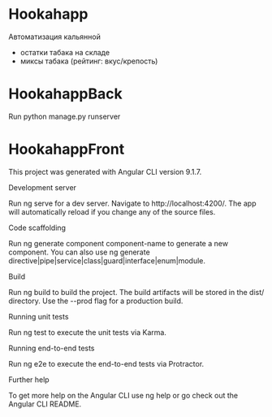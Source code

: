 # Hookahapp
Автоматизация кальянной
- остатки табака на складе
- миксы табака (рейтинг: вкус/крепость)

# HookahappBack
Run python manage.py runserver

# HookahappFront

This project was generated with Angular CLI version 9.1.7.

Development server

Run ng serve for a dev server. Navigate to http://localhost:4200/. The app will automatically reload if you change any of the source files.

Code scaffolding

Run ng generate component component-name to generate a new component. You can also use ng generate directive|pipe|service|class|guard|interface|enum|module.

Build

Run ng build to build the project. The build artifacts will be stored in the dist/ directory. Use the --prod flag for a production build.

Running unit tests

Run ng test to execute the unit tests via Karma.

Running end-to-end tests

Run ng e2e to execute the end-to-end tests via Protractor.

Further help

To get more help on the Angular CLI use ng help or go check out the Angular CLI README.
